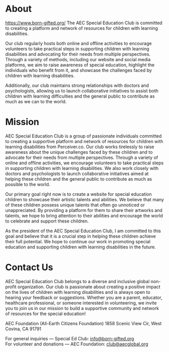 # About
https://www.born-gifted.org/
The AEC Special Education Club is committed to creating a platform and network of resources for children with learning disabilities.

Our club regularly hosts both online and offline activities to encourage volunteers to take practical steps in supporting children with learning disabilities and advocating for their needs from multiple perspectives. Through a variety of methods, including our website and social media platforms, we aim to raise awareness of special education, highlight the individuals who benefit from it, and showcase the challenges faced by children with learning disabilities.

Additionally, our club maintains strong relationships with doctors and psychologists, allowing us to launch collaborative initiatives to assist both children with learning difficulties and the general public to contribute as much as we can to the world.

# Mission
AEC Special Education Club is a group of passionate individuals committed to creating a supportive platform and network of resources for children with learning disabilities from Perceiver.co. Our club works tirelessly to raise awareness about the unique challenges faced by these children and to advocate for their needs from multiple perspectives. Through a variety of online and offline activities, we encourage volunteers to take practical steps in supporting children with learning disabilities. We also work closely with doctors and psychologists to launch collaborative initiatives aimed at helping these children and the general public to contribute as much as possible to the world.

Our primary goal right now is to create a website for special education children to showcase their artistic talents and abilities. We believe that many of these children possess unique talents that often go unnoticed or unappreciated. By providing a platform for them to share their artworks and talents, we hope to bring attention to their abilities and encourage the world to celebrate and support these children.

As the president of the AEC Special Education Club, I am committed to this goal and believe that it is a crucial step in helping these children achieve their full potential. We hope to continue our work in promoting special education and supporting children with learning disabilities in the future. 

# Contact Us
AEC Special Education Club belongs to a diverse and inclusive global non-profit organization. Our club is passionate about creating a positive impact on the lives of children with learning disabilities and is always open to hearing your feedback or suggestions. Whether you are a parent, educator, healthcare professional, or someone interested in volunteering, we invite you to join us in our mission to build a supportive community and network of resources for the special education!

AEC Foundation (All-Earth Citizens Foundation)
1858 Scenic View Cir, West Covina, CA 91791

For general inquiries — Special Ed Club:  info@born-gifted.org  
For volunteer and donations — AEC Foundation: club@aecglobal.org
